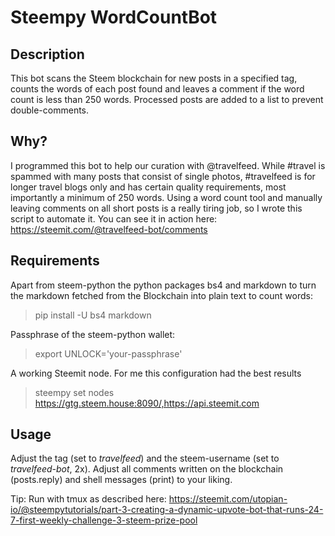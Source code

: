 # Steempy WordCountBot
## Description
This bot scans the Steem blockchain for new posts in a specified tag, counts the words of each post found and leaves a comment if the word count is less than 250 words. Processed posts are added to a list to prevent double-comments.

## Why?
I programmed this bot to help our curation with @travelfeed. While #travel is spammed with many posts that consist of single photos, #travelfeed is for longer travel blogs only and has certain quality requirements, most importantly a minimum of 250 words. Using a word count tool and manually leaving comments on all short posts is a really tiring job, so I wrote this script to automate it. You can see it in action here: https://steemit.com/@travelfeed-bot/comments

## Requirements 
Apart from steem-python the python packages bs4 and markdown to turn the markdown fetched from the Blockchain into plain text to count words:
>pip install -U bs4 markdown

Passphrase of the steem-python wallet: 
>export UNLOCK='your-passphrase'

A working Steemit node. For me this configuration had the best results 
>steempy set nodes https://gtg.steem.house:8090/,https://api.steemit.com

## Usage
Adjust the tag (set to *travelfeed*) and the steem-username (set to *travelfeed-bot*, 2x). Adjust all comments written on the blockchain (posts.reply) and shell messages (print) to your liking.

Tip: Run with tmux as described here: https://steemit.com/utopian-io/@steempytutorials/part-3-creating-a-dynamic-upvote-bot-that-runs-24-7-first-weekly-challenge-3-steem-prize-pool
